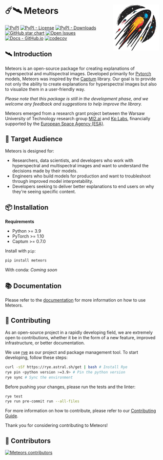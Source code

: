 # ☄️🛰️ Meteors <img src="assets/logo.png" align="right" width="150"/>

[![PyPI](https://img.shields.io/pypi/v/meteors.svg)](https://pypi.org/project/meteors/)
[![PyPI - License](https://img.shields.io/pypi/l/meteors?style=flat-square)](https://github.com/xai4space/meteors/blob/main/LICENSE)
[![PyPI - Downloads](https://img.shields.io/pypi/dm/meteors?style=flat-square)](https://pypistats.org/packages/meteors)
[![GitHub star chart](https://img.shields.io/github/stars/xai4space/meteors?style=flat-square)](https://star-history.com/#xai4space/meteors)
[![Open Issues](https://img.shields.io/github/issues-raw/xai4space/meteors?style=flat-square)](https://github.com/xai4space/meteors/issues)
[![Docs - GitHub.io](https://img.shields.io/static/v1?logo=meteors&style=flat&color=pink&label=docs&message=meteors)](https://xai4space.github.io/meteors/latest)
[![codecov](https://codecov.io/gh/xai4space/meteors/graph/badge.svg?token=R67DN5266N)](https://codecov.io/gh/xai4space/meteors)

## 🛰️ Introduction

Meteors is an open-source package for creating explanations of hyperspectral and multispectral images. Developed primarily for [Pytorch](https://pytorch.org) models, Meteors was inspired by the [Captum](https://captum.ai/) library. Our goal is to provide not only the ability to create explanations for hyperspectral images but also to visualize them in a user-friendly way.

_Please note that this package is still in the development phase, and we welcome any feedback and suggestions to help improve the library._

Meteors emerged from a research grant project between the Warsaw University of Technology research group [MI2.ai](https://www.mi2.ai/index.html) and [Kp Labs](https://kplabs.space), financially supported by the [European Space Agency (ESA)](https://www.esa.int).

## 🎯 Target Audience

Meteors is designed for:

- Researchers, data scientists, and developers who work with hyperspectral and multispectral images and want to understand the decisions made by their models.
- Engineers who build models for production and want to troubleshoot through improved model interpretability.
- Developers seeking to deliver better explanations to end users on why they're seeing specific content.

## 📦 Installation

**Requirements**

- Python >= 3.9
- PyTorch >= 1.10
- Captum >= 0.7.0

Install with `pip`:

```bash
pip install meteors
```

With conda:
_Coming soon_

## 📚 Documentation

Please refer to the [documentation](https://xai4space.github.io/meteors/latest) for more information on how to use Meteors.

## 🤝 Contributing

As an open-source project in a rapidly developing field, we are extremely open to contributions, whether it be in the form of a new feature, improved infrastructure, or better documentation.

We use [rye](https://rye.astral.sh) as our project and package management tool. To start developing, follow these steps:

```bash
curl -sSf https://rye.astral.sh/get | bash # Install Rye
rye pin <python version >=3.9> # Pin the python version
rye sync # Sync the environment
```

Before pushing your changes, please run the tests and the linter:

```bash
rye test
rye run pre-commit run --all-files
```

For more information on how to contribute, please refer to our [Contributing Guide](https://xai4space.github.io/meteors/latest/how-to-guides/).

Thank you for considering contributing to Meteors!

## 💫 Contributors

[![Meteors contributors](https://contrib.rocks/image?repo=xai4space/meteors&max=100)](https://github.com/xai4space/meteors/graphs/contributors)
